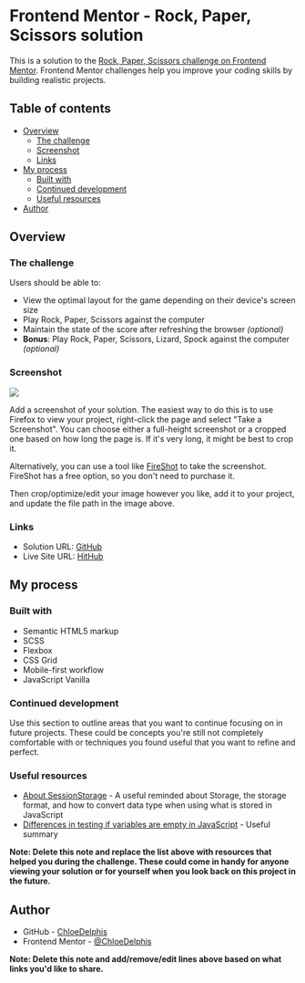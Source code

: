 # Frontend Mentor - Rock, Paper, Scissors solution

This is a solution to the [Rock, Paper, Scissors challenge on Frontend Mentor](https://www.frontendmentor.io/challenges/rock-paper-scissors-game-pTgwgvgH). Frontend Mentor challenges help you improve your coding skills by building realistic projects.

## Table of contents

- [Overview](#overview)
  - [The challenge](#the-challenge)
  - [Screenshot](#screenshot)
  - [Links](#links)
- [My process](#my-process)
  - [Built with](#built-with)
  - [Continued development](#continued-development)
  - [Useful resources](#useful-resources)
- [Author](#author)

## Overview

### The challenge

Users should be able to:

- View the optimal layout for the game depending on their device's screen size
- Play Rock, Paper, Scissors against the computer
- Maintain the state of the score after refreshing the browser _(optional)_
- **Bonus**: Play Rock, Paper, Scissors, Lizard, Spock against the computer _(optional)_

### Screenshot

![](./screenshot.jpg)

Add a screenshot of your solution. The easiest way to do this is to use Firefox to view your project, right-click the page and select "Take a Screenshot". You can choose either a full-height screenshot or a cropped one based on how long the page is. If it's very long, it might be best to crop it.

Alternatively, you can use a tool like [FireShot](https://getfireshot.com/) to take the screenshot. FireShot has a free option, so you don't need to purchase it.

Then crop/optimize/edit your image however you like, add it to your project, and update the file path in the image above.

### Links

- Solution URL: [GitHub](https://github.com/ChloeDelphis/FrontendMentor-rock-paper-scissors)
- Live Site URL: [HitHub](https://chloedelphis.github.io/FrontendMentor-rock-paper-scissors/)

## My process

### Built with

- Semantic HTML5 markup
- SCSS
- Flexbox
- CSS Grid
- Mobile-first workflow
- JavaScript Vanilla

### Continued development

Use this section to outline areas that you want to continue focusing on in future projects. These could be concepts you're still not completely comfortable with or techniques you found useful that you want to refine and perfect.

### Useful resources

- [About SessionStorage](https://code-garage.fr/blog/comment-utiliser-le-localstorage-pour-stocker-des-donnees-en-local-sur-le-navigateur/) - A useful reminded about Storage, the storage format, and how to convert data type when using what is stored in JavaScript
- [Differences in testing if variables are empty in JavaScript](https://stackoverflow.com/questions/4597900/checking-something-isempty-in-javascript) - Useful summary

**Note: Delete this note and replace the list above with resources that helped you during the challenge. These could come in handy for anyone viewing your solution or for yourself when you look back on this project in the future.**

## Author

- GitHub - [ChloeDelphis](https://github.com/ChloeDelphis)
- Frontend Mentor - [@ChloeDelphis](https://www.frontendmentor.io/profile/ChloeDelphis)

**Note: Delete this note and add/remove/edit lines above based on what links you'd like to share.**

